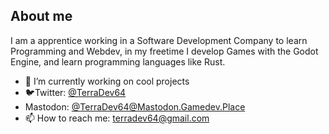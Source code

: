 ## About me

I am a apprentice working in a Software Development Company to learn Programming and Webdev, in my freetime I develop Games with the Godot Engine, and learn programming languages like Rust.

- 🔭 I’m currently working on cool projects
- 🐦Twitter: [@TerraDev64](https://twitter.com/TerraDev64)
- Mastodon: [@TerraDev64@Mastodon.Gamedev.Place](https://mastodon.gamedev.place/@TerraDev64")
- 📫 How to reach me: terradev64@gmail.com

